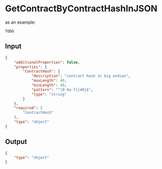 # GetContractByContractHashInJSON

as an example:

```
TODO
```


## Input

```json
{
    "additionalProperties": false,
    "properties": {
        "ContractHash": {
            "description": "contract hash in big endian",
            "maxLength": 40,
            "minLength": 40,
            "pattern": "^[0-9a-f]{40}$",
            "type": "string"
        }
    },
    "required": [
        "ContractHash"
    ],
    "type": "object"
}
```

## Output

```json
{
    "type": "object"
}
```

